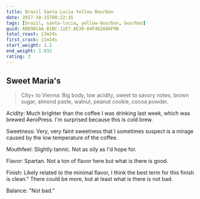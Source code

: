 ```yaml
---
title: Brazil Santa Lucia Yellow Bourbon
date: 2017-10-15T08:22:35
tags: [brazil, santa-lucia, yellow-bourbon, bourbon]
guid: ABD98CAA-B1BC-11E7-AE30-04F46288AF9B
total_roast: 13m24s
first_crack: 11m34s
start_weight: 1.2
end_weight: 1.032
rating: 3
---
```


## Sweet Maria's

> City+ to Vienna: Big body, low acidity, sweet to savory notes, brown sugar,
> almond paste, walnut, peanut cookie, cocoa powder.

Acidity: Much brighter than the coffee I was drinking last week, which was
brewed AeroPress.  I'm surprised because this is cold brew.

Sweetness: Very, very faint sweetness that I sometimes suspect is a mirage
caused by the low temperature of the coffee.

Mouthfeel: Slightly tannic.  Not as oily as I'd hope for.

Flavor: Spartan.  Not a ton of flavor here but what is there is good.

Finish: Likely related to the minimal flavor, I think the best term for this
finish is clean."  There could be more, but at least what is there is not bad.

Balance: "Not bad."
